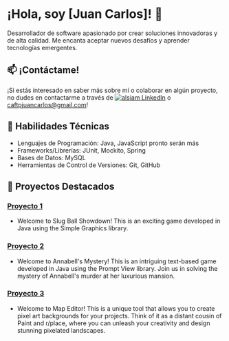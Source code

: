 # ¡Hola, soy [Juan Carlos]! 👋

Desarrollador de software apasionado por crear soluciones innovadoras y de alta calidad. Me encanta aceptar nuevos desafíos y aprender tecnologías emergentes.

## 📫 ¡Contáctame!

¡Si estás interesado en saber más sobre mí o colaborar en algún proyecto, no dudes en contactarme a través de
<a href="https://www.linkedin.com/in/upcjdev/" target="https://www.linkedin.com/in/upcjdev/">
<img src="https://img.shields.io/badge/LinkedIn-0077B5?style=for-the-badge&logo=linkedin&logoColor=white" alt="alsiam"/>
 </a>
[LinkedIn](https://www.linkedin.com/in/upcjdev/) o caftpjuancarlos@gmail.com!

## 🚀 Habilidades Técnicas

- Lenguajes de Programación: Java, JavaScript pronto serán más
- Frameworks/Librerías: JUnit, Mockito, Spring
- Bases de Datos: MySQL
- Herramientas de Control de Versiones: Git, GitHub

## 🌱 Proyectos Destacados

### [Proyecto 1](https://github.com/Chispa8/Slug-Ball-Showdown) 
- Welcome to Slug Ball Showdown! This is an exciting game developed in Java using the Simple Graphics library.

### [Proyecto 2](https://github.com/Chispa8/Annabell-s-Mystery)
- Welcome to Annabell's Mystery! This is an intriguing text-based game developed in Java using the Prompt View library. Join us in solving the mystery of Annabell's murder at her luxurious mansion.
  
### [Proyecto 3](https://github.com/Chispa8/Map-Editor)
- Welcome to Map Editor! This is a unique tool that allows you to create pixel art backgrounds for your projects. Think of it as a distant cousin of Paint and r/place, where you can unleash your creativity and design stunning pixelated landscapes.
